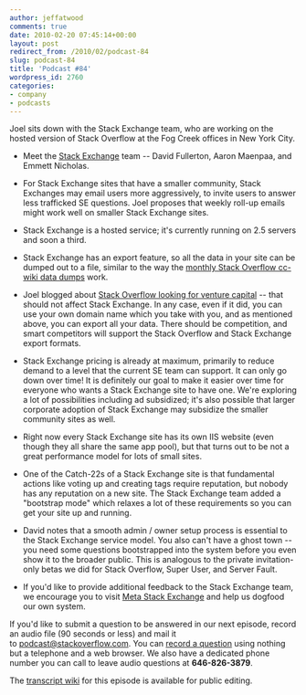 ```yaml
---
author: jeffatwood
comments: true
date: 2010-02-20 07:45:14+00:00
layout: post
redirect_from: /2010/02/podcast-84
slug: podcast-84
title: 'Podcast #84'
wordpress_id: 2760
categories:
- company
- podcasts
---
```


Joel sits down with the Stack Exchange team, who are working on the hosted version of Stack Overflow at the Fog Creek offices in New York City.



	
  * Meet the [Stack Exchange](http://stackexchange.com/) team -- David Fullerton, Aaron Maenpaa, and Emmett Nicholas.

	
  * For Stack Exchange sites that have a smaller community, Stack Exchanges may email users more aggressively, to invite users to answer less trafficked SE questions. Joel proposes that weekly roll-up emails might work well on smaller Stack Exchange sites.

	
  * Stack Exchange is a hosted service; it's currently running on 2.5 servers and soon a third.

	
  * Stack Exchange has an export feature, so all the data in your site can be dumped out to a file, similar to the way the [monthly Stack Overflow cc-wiki data dumps](http://blog.stackoverflow.com/category/cc-wiki-dump/) work.

	
  * Joel blogged about [Stack Overflow looking for venture capital](http://www.joelonsoftware.com/items/2010/02/14.html) -- that should not affect Stack Exchange. In any case, even if it did, you can use your own domain name which you take with you, and as mentioned above, you can export all your data. There should be competition, and smart competitors will support the Stack Overflow and Stack Exchange export formats.

	
  * Stack Exchange pricing is already at maximum, primarily to reduce demand to a level that the current SE team can support. It can only go down over time! It is definitely our goal to make it easier over time for everyone who wants a Stack Exchange site to have one. We're exploring a lot of possibilities including ad subsidized; it's also possible that larger corporate adoption of Stack Exchange may subsidize the smaller community sites as well.

	
  * Right now every Stack Exchange site has its own IIS website (even though they all share the same app pool), but that turns out to be not a great performance model for lots of small sites.

	
  * One of the Catch-22s of a Stack Exchange site is that fundamental actions like voting up and creating tags require reputation, but nobody has any reputation on a new site. The Stack Exchange team added a "bootstrap mode" which relaxes a lot of these requirements so you can get your site up and running.

	
  * David notes that a smooth admin / owner setup process is essential to the Stack Exchange service model. You also can't have a ghost town -- you need some questions bootstrapped into the system before you even show it to the broader public. This is analogous to the private invitation-only betas we did for Stack Overflow, Super User, and Server Fault.

	
  * If you'd like to provide additional feedback to the Stack Exchange team, we encourage you to visit [Meta Stack Exchange](http://meta.stackexchange.com/) and help us dogfood our own system.


If you'd like to submit a question to be answered in our next episode, record an audio file (90 seconds or less) and mail it to [podcast@stackoverflow.com](mailto:podcast@stackoverflow.com). You can [record a question](http://blog.stackoverflow.com/index.php/2008/05/recording-podcast-questions-using-your-telephone/) using nothing but a telephone and a web browser. We also have a dedicated phone number you can call to leave audio questions at **646-826-3879**.

The [transcript wiki](https://stackoverflow.fogbugz.com/default.asp?W29177) for this episode is available for public editing.
